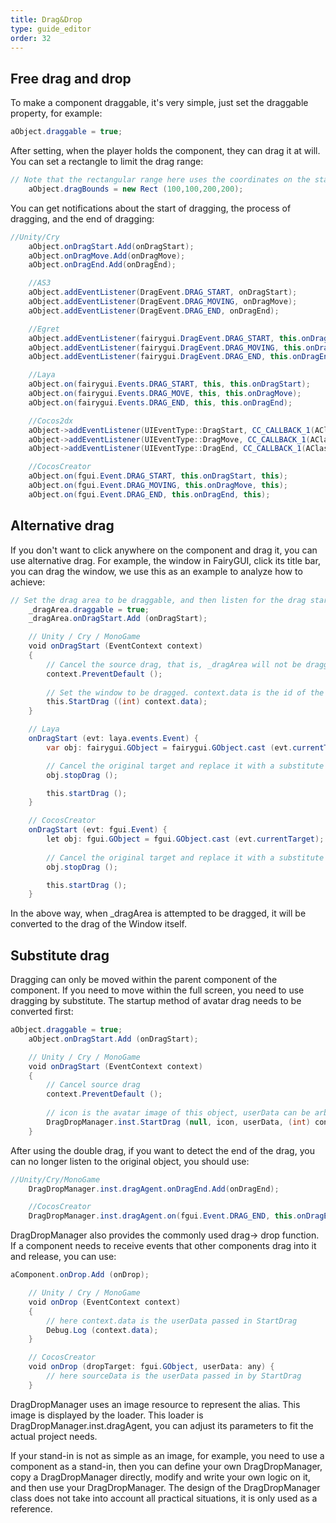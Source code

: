 ```yaml
---
title: Drag&Drop
type: guide_editor
order: 32
---
```


## Free drag and drop

To make a component draggable, it's very simple, just set the draggable property, for example:

```csharp
aObject.draggable = true;
```

After setting, when the player holds the component, they can drag it at will. You can set a rectangle to limit the drag range:

```csharp
// Note that the rectangular range here uses the coordinates on the stage, not the local coordinates of the component.
    aObject.dragBounds = new Rect (100,100,200,200);
```

You can get notifications about the start of dragging, the process of dragging, and the end of dragging:

```csharp
//Unity/Cry
    aObject.onDragStart.Add(onDragStart);
    aObject.onDragMove.Add(onDragMove);
    aObject.onDragEnd.Add(onDragEnd);

    //AS3
    aObject.addEventListener(DragEvent.DRAG_START, onDragStart);
    aObject.addEventListener(DragEvent.DRAG_MOVING, onDragMove);
    aObject.addEventListener(DragEvent.DRAG_END, onDragEnd);

    //Egret
    aObject.addEventListener(fairygui.DragEvent.DRAG_START, this.onDragStart, this);
    aObject.addEventListener(fairygui.DragEvent.DRAG_MOVING, this.onDragMove, this);
    aObject.addEventListener(fairygui.DragEvent.DRAG_END, this.onDragEnd, this);

    //Laya
    aObject.on(fairygui.Events.DRAG_START, this, this.onDragStart);
    aObject.on(fairygui.Events.DRAG_MOVE, this, this.onDragMove);
    aObject.on(fairygui.Events.DRAG_END, this, this.onDragEnd);

    //Cocos2dx
    aObject->addEventListener(UIEventType::DragStart, CC_CALLBACK_1(AClass::onDragStart, this));
    aObject->addEventListener(UIEventType::DragMove, CC_CALLBACK_1(AClass::onDragMove, this));
    aObject->addEventListener(UIEventType::DragEnd, CC_CALLBACK_1(AClass::onDragEnd, this));

    //CocosCreator
    aObject.on(fgui.Event.DRAG_START, this.onDragStart, this);
    aObject.on(fgui.Event.DRAG_MOVING, this.onDragMove, this);
    aObject.on(fgui.Event.DRAG_END, this.onDragEnd, this);
```

## Alternative drag

If you don't want to click anywhere on the component and drag it, you can use alternative drag. For example, the window in FairyGUI, click its title bar, you can drag the window, we use this as an example to analyze how to achieve:

```csharp
// Set the drag area to be draggable, and then listen for the drag start event
    _dragArea.draggable = true;
    _dragArea.onDragStart.Add (onDragStart);

    // Unity / Cry / MonoGame
    void onDragStart (EventContext context)
    {
        // Cancel the source drag, that is, _dragArea will not be dragged actually
        context.PreventDefault ();
    
        // Set the window to be dragged. context.data is the id of the finger.
        this.StartDrag ((int) context.data);
    }

    // Laya
    onDragStart (evt: laya.events.Event) {
        var obj: fairygui.GObject = fairygui.GObject.cast (evt.currentTarget);

        // Cancel the original target and replace it with a substitute
        obj.stopDrag ();

        this.startDrag ();
    }

    // CocosCreator
    onDragStart (evt: fgui.Event) {
        let obj: fgui.GObject = fgui.GObject.cast (evt.currentTarget);
        
        // Cancel the original target and replace it with a substitute
        obj.stopDrag ();

        this.startDrag ();
    }
```

In the above way, when _dragArea is attempted to be dragged, it will be converted to the drag of the Window itself.

## Substitute drag

Dragging can only be moved within the parent component of the component. If you need to move within the full screen, you need to use dragging by substitute. The startup method of avatar drag needs to be converted first:

```csharp
aObject.draggable = true;
    aObject.onDragStart.Add (onDragStart);

    // Unity / Cry / MonoGame
    void onDragStart (EventContext context)
    {
        // Cancel source drag
        context.PreventDefault ();
    
        // icon is the avatar image of this object, userData can be arbitrary data, and the underlying layer does not parse it. context.data is the id of the finger.
        DragDropManager.inst.StartDrag (null, icon, userData, (int) context.data);
    }
```

After using the double drag, if you want to detect the end of the drag, you can no longer listen to the original object, you should use:

```csharp
//Unity/Cry/MonoGame
    DragDropManager.inst.dragAgent.onDragEnd.Add(onDragEnd);

    //CocosCreator
    DragDropManager.inst.dragAgent.on(fgui.Event.DRAG_END, this.onDragEnd, this);
```

DragDropManager also provides the commonly used drag-> drop function. If a component needs to receive events that other components drag into it and release, you can use:

```csharp
aComponent.onDrop.Add (onDrop);

    // Unity / Cry / MonoGame
    void onDrop (EventContext context)
    {
        // here context.data is the userData passed in StartDrag
        Debug.Log (context.data);
    }

    // CocosCreator
    void onDrop (dropTarget: fgui.GObject, userData: any) {
        // here sourceData is the userData passed in by StartDrag
    }
```

DragDropManager uses an image resource to represent the alias. This image is displayed by the loader. This loader is DragDropManager.inst.dragAgent, you can adjust its parameters to fit the actual project needs.

If your stand-in is not as simple as an image, for example, you need to use a component as a stand-in, then you can define your own DragDropManager, copy a DragDropManager directly, modify and write your own logic on it, and then use your DragDropManager. The design of the DragDropManager class does not take into account all practical situations, it is only used as a reference.